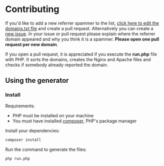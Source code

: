 # Contributing
 
If you'd like to add a new referrer spammer to the list, [click here to edit the domains.txt file](https://github.com/Stevie-Ray/referrer-spam-blocker/edit/master/generator/domains.txt) and create a pull request. Alternatively you can create a [new issue](https://github.com/Stevie-Ray/referrer-spam-blocker/issues/new). In your issue or pull request please explain where the referrer domain appeared and why you think it is a spammer. **Please open one pull request per new domain**.
 
If you open a pull request, it is appreciated if you execute the **run.php** file with PHP. It sorts the domains, creates the Nginx and Apache files and checks if somebody already reported the domain.

## Using the generator

### Install

Requirements:

* PHP must be installed on your machine
* You must have installed [composer](https://getcomposer.org/), PHP's package manager

Install your dependencies:

```sh
composer install
```

Run the command to generate the files:

```
php run.php
```
